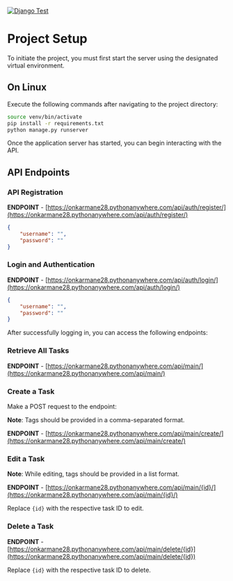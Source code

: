[![Django Test](https://github.com/onkarmane-source/todolist/actions/workflows/run-tests.yml/badge.svg)](https://github.com/onkarmane-source/todolist/actions/workflows/run-tests.yml)
# Project Setup

To initiate the project, you must first start the server using the designated virtual environment.

## On Linux

Execute the following commands after navigating to the project directory:

```bash
source venv/bin/activate
pip install -r requirements.txt
python manage.py runserver
```

Once the application server has started, you can begin interacting with the API.

## API Endpoints

### API Registration

**ENDPOINT** - [https://onkarmane28.pythonanywhere.com/api/auth/register/](https://onkarmane28.pythonanywhere.com/api/auth/register/)

```json
{
    "username": "",
    "password": ""
}
```

### Login and Authentication

**ENDPOINT** - [https://onkarmane28.pythonanywhere.com/api/auth/login/](https://onkarmane28.pythonanywhere.com/api/auth/login/)

```json
{
    "username": "",
    "password": ""
}
```

After successfully logging in, you can access the following endpoints:

### Retrieve All Tasks

**ENDPOINT** - [https://onkarmane28.pythonanywhere.com/api/main/](https://onkarmane28.pythonanywhere.com/api/main/)

### Create a Task

Make a POST request to the endpoint:

**Note**: Tags should be provided in a comma-separated format.

**ENDPOINT** - [https://onkarmane28.pythonanywhere.com/api/main/create/](https://onkarmane28.pythonanywhere.com/api/main/create/)

### Edit a Task

**Note**: While editing, tags should be provided in a list format.

**ENDPOINT** - [https://onkarmane28.pythonanywhere.com/api/main/{id}/](https://onkarmane28.pythonanywhere.com/api/main/{id}/)

Replace `{id}` with the respective task ID to edit.

### Delete a Task

**ENDPOINT** - [https://onkarmane28.pythonanywhere.com/api/main/delete/{id}](https://onkarmane28.pythonanywhere.com/api/main/delete/{id})

Replace `{id}` with the respective task ID to delete.
